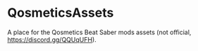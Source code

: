 # QosmeticsAssets
A place for the Qosmetics Beat Saber mods assets (not official, https://discord.gg/QQUqUFH).
